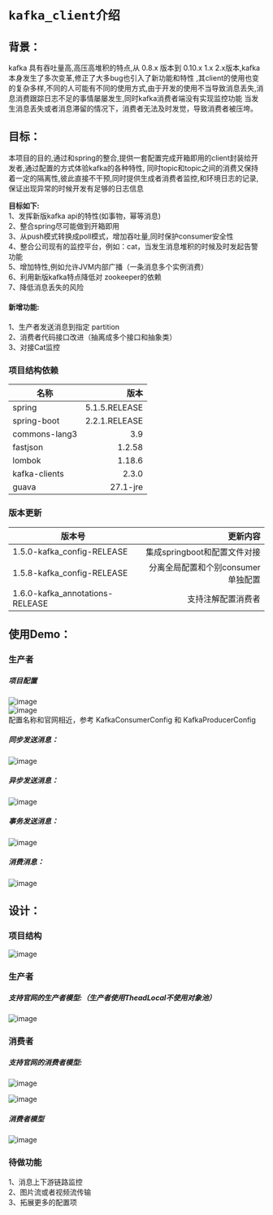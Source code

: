 # `kafka_client介绍`
## **背景：**
kafka 具有吞吐量高,高压高堆积的特点,从 0.8.x 版本到 0.10.x 1.x 2.x版本,kafka本身发生了多次变革,修正了大多bug也引入了新功能和特性
,其client的使用也变的复杂多样,不同的人可能有不同的使用方式,由于开发的使用不当导致消息丢失,消息消费跟踪日志不足的事情屡屡发生,同时kafka消费者端没有实现监控功能
当发生消息丢失或者消息滞留的情况下，消费者无法及时发觉，导致消费者被压垮。

## **目标：**
本项目的目的,通过和spring的整合,提供一套配置完成开箱即用的client封装给开发者,通过配置的方式体验kafka的各种特性,
同时topic和topic之间的消费又保持着一定的隔离性,彼此直接不干预,同时提供生成者消费者监控,和环境日志的记录,保证出现异常的时候开发有足够的日志信息 </br>

**目标如下:** </br>
1、发挥新版kafka api的特性(如事物，幂等消息) </br>
2、整合spring尽可能做到开箱即用 </br>
3、从push模式转换成poll模式，增加吞吐量,同时保护consumer安全性 </br>
4、整合公司现有的监控平台，例如：cat，当发生消息堆积的时候及时发起告警功能 </br>
5、增加特性,例如允许JVM内部广播（一条消息多个实例消费） </br>
6、利用新版kafka特点降低对 zookeeper的依赖 </br>
7、降低消息丢失的风险 </br>

#### 新增功能:
1、生产者发送消息到指定 partition </br>
2、消费者代码接口改进（抽离成多个接口和抽象类）</br>
3、对接Cat监控 </br>

### **项目结构依赖**
| 名称                | 版本    
| -----             |-----:   
| spring            | 5.1.5.RELEASE      
| spring-boot       | 2.2.1.RELEASE   
| commons-lang3     | 3.9     
| fastjson          | 1.2.58   
| lombok            | 1.18.6   
| kafka-clients     | 2.3.0   
| guava             | 27.1-jre   

### **版本更新**
| 版本号                | 更新内容       
| -----                  |-----: 
| 1.5.0-kafka_config-RELEASE            |集成springboot和配置文件对接   
| 1.5.8-kafka_config-RELEASE            |分离全局配置和个别consumer单独配置     
| 1.6.0-kafka_annotations-RELEASE            |支持注解配置消费者      


## **使用Demo：**
### **生产者**
##### 项目配置
![image](./image/项目配置1.png)<br>
![image](./image/项目配置2.png)<br>
配置名称和官网相近，参考 KafkaConsumerConfig 和 KafkaProducerConfig
##### 同步发送消息：
![image](./image/同步发送消息.png)<br>

##### 异步发送消息：
![image](./image/异步发送消息.png)<br>

##### 事务发送消息：
![image](./image/事务发送消息.png)<br>

##### 消费消息：
![image](./image/消费者.png)<br>



## **设计：**
### **项目结构**
![image](./image/项目结构.png)<br>
### **生产者**
##### 支持官网的生产者模型:（生产者使用TheadLocal不使用对象池）
![image](./image/生产者模型.png)<br>


### **消费者**
##### 支持官网的消费者模型:
![image](./image/消费者模型.png)<br>

![image](./image/消费者模型2.jpg)<br>


##### **消费者模型**
![image](./image/消费者模型6.jpg)<br>

### **待做功能**
1、消息上下游链路监控 <br>
2、图片流或者视频流传输 <br>
3、拓展更多的配置项
